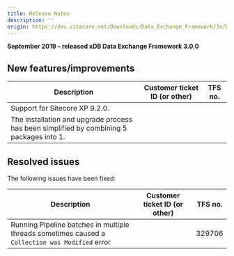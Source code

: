 ```yaml
---
title: Release Notes
description: ''
origin: https://dev.sitecore.net/Downloads/Data_Exchange_Framework/3x/Data_Exchange_Framework_300/Release_Notes
---
```


**September 2019 – released xDB Data Exchange Framework 3.0.0**

## New features/improvements

 | Description | Customer ticket ID (or other) | TFS no. |
 | --- | --- | --- |
 | ​​Support for Sitecore XP 9.2.0. |  |  |
 | The installation and upgrade process has been simplified by combining 5 packages into 1. |  |  |

## Resolved issues

The following issues have been fixed:

 | Description | Customer ticket ID (or other) | TFS no. |
 | --- | --- | --- |
 | Running Pipeline batches in multiple threads sometimes caused a `Collection was Modified` error |  | 329706 |